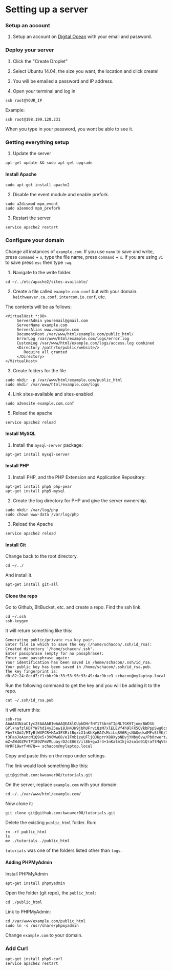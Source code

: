 # Setting up a server

### Setup an account

1. Setup an account on [Digital Ocean](https://m.do.co/c/e855b0766788) with your email and password. 


### Deploy your server

1. Click the "Create Droplet"

2. Select Ubuntu 14.04, the size you want, the location and click create!

3. You will be emailed a password and IP address.

4. Open your terminal and log in
```
ssh root@YOUR_IP
```
Example:
```
ssh root@198.199.120.231
```
When you type in your password, you wont be able to see it.


### Getting everything setup

1. Update the server
```
apt-get update && sudo apt-get upgrade
```

#### Install Apache

```
sudo apt-get install apache2
```

2. Disable the event module and enable prefork.
```
sudo a2dismod mpm_event
sudo a2enmod mpm_prefork
```

3. Restart the server
```
service apache2 restart
```

### Configure your domain

Change all instances of `example.com`. If you use `nano` to save and write, press `command` + `o`, type the file name, press `command` + `x`. If you are using `vi` to save press `esc` then type `:wq`.

1. Navigate to the write folder.
```
cd ~/../etc/apache2/sites-available/
```

2. Create a file called `example.com.conf` but with your domain. `keithweaver.ca.conf`, `intercom.io.conf`, etc.

The contents will be as follows:
```
<VirtualHost *:80> 
     ServerAdmin youremail@gmail.com
     ServerName example.com
     ServerAlias www.example.com
     DocumentRoot /var/www/html/example.com/public_html/
     ErrorLog /var/www/html/example.com/logs/error.log 
     CustomLog /var/www/html/example.com/logs/access.log combined
     <Directory /path/to/public/website/>
        Require all granted
     </Directory>
</VirtualHost>
```

3. Create folders for the file
```
sudo mkdir -p /var/www/html/example.com/public_html
sudo mkdir /var/www/html/example.com/logs
```

4. Link sites-available and sites-enabled
```
sudo a2ensite example.com.conf
```

5. Reload the apache
```
service apache2 reload
```

#### Install MySQL

1. Install the `mysql-server` package:
```
apt-get install mysql-server 
```

#### Install PHP

1. Install PHP, and the PHP Extension and Application Repository:
```
apt-get install php5 php-pear
apt-get install php5-mysql 
```

2.  Create the log directory for PHP and give the server ownership.
```
sudo mkdir /var/log/php
sudo chown www-data /var/log/php
```

3. Reload the Apache
```
service apache2 reload
```

#### Install Git

Change back to the root directory.
```
cd ~/../
```

And install it.
```
apt-get install git-all
```

#### Clone the repo

Go to Github, BitBucket, etc. and create a repo. Find the ssh link.

```
cd ~/.ssh
ssh-keygen
```

It will return something like this:
```
Generating public/private rsa key pair.
Enter file in which to save the key (/home/schacon/.ssh/id_rsa):
Created directory '/home/schacon/.ssh'.
Enter passphrase (empty for no passphrase):
Enter same passphrase again:
Your identification has been saved in /home/schacon/.ssh/id_rsa.
Your public key has been saved in /home/schacon/.ssh/id_rsa.pub.
The key fingerprint is:
d0:82:24:8e:d7:f1:bb:9b:33:53:96:93:49:da:9b:e3 schacon@mylaptop.local
```

Run the following command to get the key and you will be adding it to the repo.
```
cat ~/.ssh/id_rsa.pub
```

It will return this:
```
ssh-rsa AAAAB3NzaC1yc2EAAAABIwAAAQEAklOUpkDHrfHY17SbrmTIpNLTGK9Tjom/BWDSU
GPl+nafzlHDTYW7hdI4yZ5ew18JH4JW9jbhUFrviQzM7xlELEVf4h9lFX5QVkbPppSwg0cda3
Pbv7kOdJ/MTyBlWXFCR+HAo3FXRitBqxiX1nKhXpHAZsMciLq8V6RjsNAQwdsdMFvSlVK/7XA
t3FaoJoAsncM1Q9x5+3V0Ww68/eIFmb1zuUFljQJKprrX88XypNDvjYNby6vw/Pb0rwert/En
mZ+AW4OZPnTPI89ZPmVMLuayrD2cE86Z/il8b+gw3r3+1nKatmIkjn2so1d01QraTlMqVSsbx
NrRFi9wrf+M7Q== schacon@mylaptop.local
```

Copy and paste this on the repo under settings.

The link would look something like this:
```
git@github.com:kweaver00/tutorials.git
```

On the server, replace `example.com` with your domain:
```
cd ~/../var/www/html/example.com/
```

Now clone it:
```
git clone git@github.com:kweaver00/tutorials.git
```

Delete the existing `public_html` folder. Run:
```
rm -rf public_html
ls
mv ./tutorials ./public_html
```

`tutorials` was one of the folders listed other than `logs`.


#### Adding PHPMyAdmin

Install PHPMyAdmin
```
apt-get install phpmyadmin
```

Open the folder (git repo), the `public_html`:
```
cd ./public_html
```

Link to PHPMyAdmin:
```
cd /var/www/example.com/public_html
sudo ln -s /usr/share/phpmyadmin
```

Change `example.com` to your domain.


### Add Curl

```
apt-get install php5-curl
service apache2 restart
```
